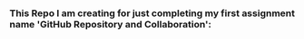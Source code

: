 ### This Repo I am creating for just completing my first assignment name 'GitHub Repository and Collaboration':
